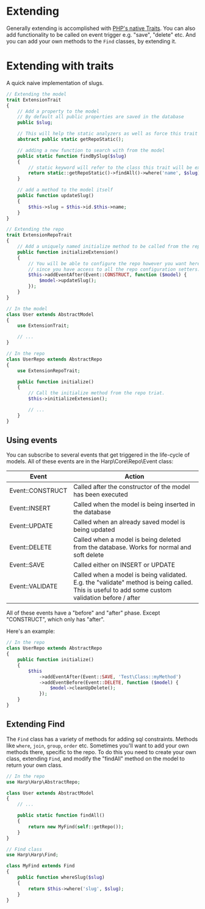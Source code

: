 # Extending

Generally extending is accomplished with [PHP's native Traits](http://www.php.net/manual/en/language.oop5.traits.php). You can also add functionality to be called on event trigger e.g. "save", "delete" etc. And you can add your own methods to the ``Find`` classes, by extending it.


# Extending with traits

A quick naive implementation of slugs.

```php
// Extending the model
trait ExtensionTrait
{
    // Add a property to the model
    // By default all public properties are saved in the database
    public $slug;

    // This will help the static analyzers as well as force this trait to only be added to models
    abstract public static getRepoStatic();

    // adding a new function to search with from the model
    public static function findBySlug($slug)
    {
        // static keyword will refer to the class this trait will be extending
        return static::getRepoStatic()->findAll()->where('name', $slug)->loadFirst();
    }

    // add a method to the model itself
    public function updateSlug()
    {
        $this->slug = $this->id.$this->name;
    }
}

// Extending the repo
trait ExtensionRepoTrait
{
    // Add a uniquely named initialize method to be called from the repo initialize
    public function initializeExtension()
    {
        // You will be able to configure the repo however you want here,
        // since you have access to all the repo configuration setters.
        $this->addEventAfter(Event::CONSTRUCT, function ($model) {
            $model->updateSlug();
        });
    }
}

// In the model
class User extends AbstractModel
{
    use ExtensionTrait;

    // ...
}

// In the repo
class UserRepo extends AbstractRepo
{
    use ExtensionRepoTrait;

    public function initialize()
    {
        // Call the initialize method from the repo triat.
        $this->initializeExtension();

        // ...
    }
}
```

## Using events

You can subscribe to several events that get triggered in the life-cycle of models. All of these events are in the Harp\Core\Repo\Event class:

Event            | Action
-----------------|-----------------
Event::CONSTRUCT | Called after the constructor of the model has been executed
Event::INSERT    | Called when the model is being inserted in the database
Event::UPDATE    | Called when an already saved model is being updated
Event::DELETE    | Called when a model is being deleted from the database. Works for normal and soft delete
Event::SAVE      | Called either on INSERT or UPDATE
Event::VALIDATE  | Called when a model is being validated. E.g. the "validate" method is being called. This is useful to add some custom validation before / after

All of these events have a "before" and "after" phase. Except "CONSTRUCT", which only has "after".

Here's an example:

```php
// In the repo
class UserRepo extends AbstractRepo
{
    public function initialize()
    {
        $this
            ->addEventAfter(Event::SAVE, 'Test\Class::myMethod')
            ->addEventBefore(Event::DELETE, function ($model) {
                $model->cleanUpDelete();
            });
    }
}
```

## Extending Find

The ``Find`` class has a variety of methods for adding sql constraints. Methods like ``where``, ``join``, ``group``, ``order`` etc. Sometimes you'll want to add your own methods there, specific to the repo. To do this you need to create your own class, extending ``Find``, and modify the "findAll" method on the model to return your own class.


```php
// In the repo
use Harp\Harp\AbstractRepo;

class User extends AbstractModel
{
    // ...

    public static function findAll()
    {
        return new MyFind(self::getRepo());
    }
}

// Find class
use Harp\Harp\Find;

class MyFind extends Find
{
    public function whereSlug($slug)
    {
        return $this->where('slug', $slug);
    }
}
```

